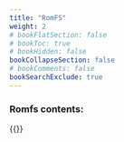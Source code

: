 ```yaml
---
title: "RomFS"
weight: 2
# bookFlatSection: false
# bookToc: true
# bookHidden: false
bookCollapseSection: false
# bookComments: false
bookSearchExclude: true
---
```

### Romfs contents:

{{<csv-to-markdown file="data/titan_romfs.csv">}}